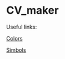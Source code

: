 # CV_maker

Useful links:

[Colors](http://latexbr.blogspot.com/2010/12/cores.html)

[Simbols](https://ctan.dcc.uchile.cl/fonts/fontawesome/doc/fontawesome.pdf)
